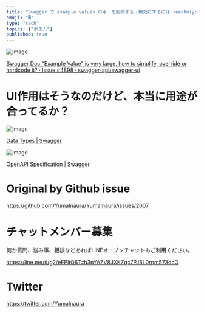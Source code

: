 ```yaml
---
title: "Swagger で example values のキーを削除する・無効にするには readOnly: True 属性をつければ良いらしい？"
emoji: "🖥"
type: "tech"
topics: ["ポエム"]
published: true
---
```


![image](https://user-images.githubusercontent.com/13635059/67152106-610de080-f30b-11e9-937b-9d8f6956d657.png)

[Swagger Doc "Example Value" is very large, how to simplify, override or hardcode it? · Issue #4898 · swagger-api/swagger-ui](https://github.com/swagger-api/swagger-ui/issues/4898)


# UI作用はそうなのだけど、本当に用途が合ってるか？

![image](https://user-images.githubusercontent.com/13635059/67152120-91557f00-f30b-11e9-9d68-01eb91ca603c.png)

[Data Types | Swagger](https://swagger.io/docs/specification/data-models/data-types/)


![image](https://user-images.githubusercontent.com/13635059/67152177-4851fa80-f30c-11e9-9b8a-2bbda47eee4e.png)


[OpenAPI Specification | Swagger](https://swagger.io/specification/)

# Original by Github issue

https://github.com/YumaInaura/YumaInaura/issues/2607








<!-- Update From Qiita API -->

# チャットメンバー募集


何か質問、悩み事、相談などあればLINEオープンチャットもご利用ください。

https://line.me/ti/g2/eEPltQ6Tzh3pYAZV8JXKZqc7PJ6L0rpm573dcQ





# Twitter


https://twitter.com/YumaInaura


<!-- Update From Qiita API -->



